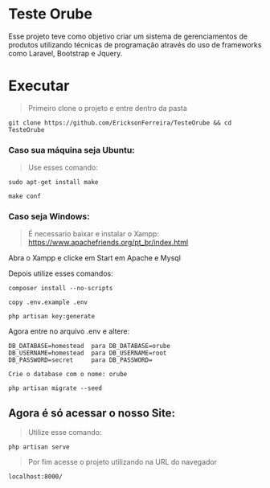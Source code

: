 # Teste Orube

Esse projeto teve como objetivo criar um sistema de gerenciamentos de produtos utilizando técnicas de programação através do uso de frameworks como Laravel, Bootstrap e Jquery.


# Executar
> Primeiro clone o projeto e entre dentro da pasta
```
git clone https://github.com/EricksonFerreira/TesteOrube && cd TesteOrube
```
### Caso sua máquina seja Ubuntu:
> Use esses comando:
```
sudo apt-get install make
```
```
make conf
```
### Caso seja Windows:
> É necessario baixar e instalar o Xampp: https://www.apachefriends.org/pt_br/index.html
<p> Abra o Xampp e clicke em Start em Apache e Mysql</p>
<p>Depois utilize esses comandos:</p>

```
composer install --no-scripts
```
```
copy .env.example .env
```
```
php artisan key:generate
```
Agora entre no arquivo .env e altere:
```
DB_DATABASE=homestead  para DB_DATABASE=orube
DB_USERNAME=homestead  para DB_USERNAME=root
DB_PASSWORD=secret     para DB_PASSWORD=
```
```
Crie o database com o nome: orube
```
```
php artisan migrate --seed
```

## Agora é só acessar o nosso Site:

> Utilize esse comando:
```
php artisan serve
```
> Por fim acesse o projeto utilizando na URL do navegador

```
localhost:8000/
```
